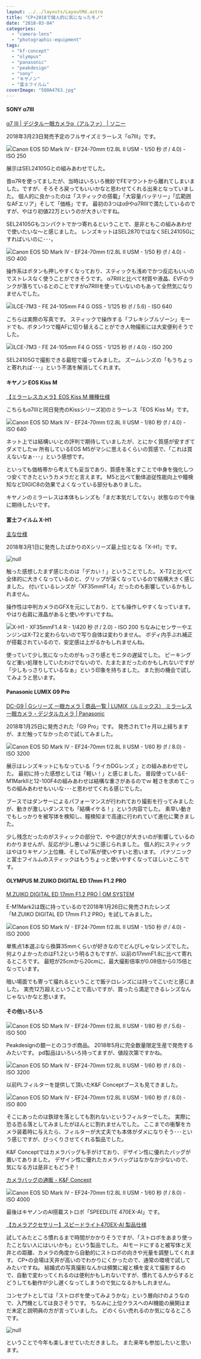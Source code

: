 ```yaml
---
layout: ../../layouts/LayoutMd.astro
title: "CP+2018で個人的に気になったモノ"
date: "2018-03-04"
categories: 
  - "camera-lens"
  - "photographic-equipment"
tags: 
  - "kf-concept"
  - "olympus"
  - "panasonic"
  - "peakdesign"
  - "sony"
  - "キヤノン"
  - "富士フイルム"
coverImage: "5Q0A4763.jpg"
---
```


#### SONY α7Ⅲ

[α7 III \| デジタル一眼カメラα（アルファ） \| ソニー](https://www.sony.jp/ichigan/products/ILCE-7M3/)

2018年3月23日発売予定のフルサイズミラーレス「α7Ⅲ」です。

![Canon EOS 5D Mark IV - EF24-70mm f/2.8L II USM - 1/50 秒 (f / 4.0) - ISO 250](/archive/images/5Q0A4736.jpg)

展示はSEL24105Gとの組みあわせでした。

昔α7Rを使ってましたが、当時はいろいろ微妙でFEマウントから離れてしまいました。ですが、そろそろ戻ってもいいかなと思わせてくれる出来となっていました。 個人的に良かったのは「スティックの搭載」「大容量バッテリー」「広範囲なAFエリア」そして「価格」です。 最初の3つはα9やα7RⅢで満たしているのですが、やはり初値22万というのが大きいですね。

SEL24105Gもコンパクトでかつ寄れるということで、是非ともこの組みあわせで使いたいな～と感じました。 レンズキットはSEL2870ではなくSEL24105Gにすればいいのに･･･。

![Canon EOS 5D Mark IV - EF24-70mm f/2.8L II USM - 1/50 秒 (f / 4.0) - ISO 400](/archive/images/5Q0A4737.jpg)

操作系はボタンも押しやすくなっており、スティックも浅めでかつ反応もいいのでストレスなく使うことができそうです。 α7RⅢと比べて材質や液晶、EVFのランクが落ちているとのことですがα7RⅢを使っていないのもあって全然気になりませんでした。

![ILCE-7M3 - FE 24-105mm F4 G OSS - 1/125 秒 (f / 5.6) - ISO 640](/archive/images/DSC09959.jpg)

こちらは実際の写真です。 スティックで操作する「フレキシブルゾーン」モードでも、ボタン1つで瞳AFに切り替えることができ人物撮影には大変便利そうでした。

![ILCE-7M3 - FE 24-105mm F4 G OSS - 1/125 秒 (f / 4.0) - ISO 200](/archive/images/DSC09975.jpg)

SEL24105Gで撮影できる最短で撮ってみました。 ズームレンズの「もうちょっと寄れれば･･･」という不満を解消してくれます。

<div data-vc_mylinkbox_id="889318693"></div>

#### キヤノン EOS Kiss M

[【ミラーレスカメラ】EOS Kiss M 機種仕様](https://faq.canon.jp/app/answers/detail/a_id/93668/?_ga=2.221014110.798957236.1685172922-1147716068.1685172922)

こちらもα7Ⅲと同日発売のKissシリーズ初のミラーレス「EOS Kiss M」です。

![Canon EOS 5D Mark IV - EF24-70mm f/2.8L II USM - 1/80 秒 (f / 4.0) - ISO 640](/archive/images/5Q0A4738.jpg)

ネット上では結構いいとの評判で期待していましたが、とにかく質感が安すぎてダメでしたｗ 所有しているEOS M5がマシに思えるくらいの質感で、「これは買えないなぁ･･･」という感想です。

といっても価格帯から考えても妥当であり、質感を落とすことで中身を強化しつつ安くできたというカメラだと言えます。 M5と比べて動体追従性能向上や瞳検知などDIGIC8の効果でよくなっている部分もありました。

キヤノンのミラーレスは本体もレンズも「まだ本気だしてない」状態なので今後に期待したいです。

<div data-vc_mylinkbox_id="889318694"></div>

#### 富士フイルム X-H1

[主な仕様](https://fujifilm-dsc.com/ja/manual/x-h1/technical_notes/spec/index.html)

2018年3月1日に発売したばかりのXシリーズ最上位となる「X-H1」です。

![null](/archive/images/5Q0A4754.jpg)

触った感想したまず感じたのは「デカい！」ということでした。 X-T2と比べて全体的に大きくなっているのと、グリップが深くなっているので結構大きく感じました。 付いているレンズが「XF35mmF1.4」だったのも影響しているかもしれません。

操作性は中判カメラのGFXを元にしており、とても操作しやすくなっています。 やはり右肩に液晶があると使いやすいですね。

![X-H1 - XF35mmF1.4 R - 1/420 秒 (f / 2.0) - ISO 200](/archive/images/DSCF2006.jpg)
ちなみにセンサーやエンジンはX-T2と変わらないので写り自体は変わりません。 ボディ内手ぶれ補正が搭載されているので、安定感は上がるかもしれませんね。

使っていて少し気になったのがもっさり感とモニタの遅延でした。 ピーキングなど重い処理をしていたわけでないので、たまたまだったのかもしれないですが「少しもっさりしているなぁ」という印象を持ちました。 また別の機会で試してみようと思います。

<div data-vc_mylinkbox_id="889318696"></div>

#### Panasonic LUMIX G9 Pro

[DC\-G9 \| Gシリーズ 一眼カメラ \| 商品一覧 \| LUMIX（ルミックス） ミラーレス一眼カメラ・デジタルカメラ \| Panasonic](https://panasonic.jp/dc/products/g_series/g9pro.html)

2018年1月25日に発売された「G9 Pro」です。 発売されて1ヶ月以上経ちますが、まだ触ってなかったので試してみました。

![Canon EOS 5D Mark IV - EF24-70mm f/2.8L II USM - 1/60 秒 (f / 8.0) - ISO 3200](/archive/images/5Q0A4762.jpg)

展示はレンズキットにもなっている「ライカDGレンズ 」との組みあわせでした。 最初に持った感想としては「軽い！」と感じました。 普段使っているE-M1MarkⅡと12-100F4の組みあわせは結構な重さがあるのでｗ 軽さを求めてこっちの組みあわせもいいな･･･と思わせてくれる感じでした。

ブースではダンサーによるパフォーマンスが行われており撮影を行ってみましたが、動きが激しいダンスでも「結構イケる！」という内容でした。 素早い動きでもしっかりを被写体を検知し、瞳検知まで高速に行われていて進化に驚きました。

少し残念だったのがスティックの部分で、やや遊びが大きいのが影響しているのわかりませんが、反応が少し悪いように感じられました。 個人的にスティックはやはりキヤノン上位機、そしてα7系が使いやすいと思います。 パナソニックと富士フイルムのスティックはもうちょっと使いやすくなってほしいところです。

#### OLYMPUS M.ZUIKO DIGITAL ED 17mm F1.2 PRO

[M\.ZUIKO DIGITAL ED 17mm F1\.2 PRO \| OM SYSTEM](https://jp.omsystem.com/product/lens/single/pro/17_12pro/index.html)

E-M1Mark2は既に持っているので2018年1月26日に発売されたレンズ「M.ZUIKO DIGITAL ED 17mm F1.2 PRO」を試してみました。

![Canon EOS 5D Mark IV - EF24-70mm f/2.8L II USM - 1/50 秒 (f / 4.0) - ISO 2000](/archive/images/5Q0A4741.jpg)

単焦点1本選ぶなら換算35mmくらいが好きなのでどんぴしゃなレンズでした。 何よりよかったのはF1.2という明るさもですが、以前の17mmF1.8に比べて寄れるところです。 最短が25cmから20cmに、最大撮影倍率が0.08倍から0.15倍となっています。

暗い場面でも寄って撮れるということで飯テロレンズには持ってこいだと感じました。 実売12万超えということで高いですが、買ったら満足できるレンズなんじゃないかなと思います。

<div data-vc_mylinkbox_id="889318697"></div>

#### その他いろいろ

![Canon EOS 5D Mark IV - EF24-70mm f/2.8L II USM - 1/80 秒 (f / 5.6) - ISO 500](/archive/images/5Q0A4756.jpg)

Peakdesignの銀一とのコラボ商品。 2018年5月に完全数量限定生産で発売するみたいです。 pd製品はいろいろ持ってますが、値段次第ですかね。

![Canon EOS 5D Mark IV - EF24-70mm f/2.8L II USM - 1/60 秒 (f / 8.0) - ISO 3200](/archive/images/5Q0A4758.jpg)

以前PLフィルターを提供して頂いたK&F Conceptブースも見てきました。

![Canon EOS 5D Mark IV - EF24-70mm f/2.8L II USM - 1/60 秒 (f / 8.0) - ISO 800](/archive/images/5Q0A4759.jpg)

そこにあったのは鉄球を落としても割れないというフィルターでした。 実際に恐る恐る落としてみましたがほんとに割れませんでした。 ここまでの衝撃をカメラ装着時に与えたら、フィルターが大丈夫でも本体がダメになりそう･･･という感じですが、びっくりさせてくれる製品でした。

K&F Conceptではカメラバッグも手がけており、デザイン性に優れたバッグが置いてありました。 デザイン性に優れたカメラバッグはなかなか少ないので、気になる方は是非ともどうぞ！

[カメラバッグの通販 \- K&F Concept](https://www.kentfaith.co.jp/%E3%83%87%E3%82%B8%E3%82%BF%E3%83%AB%E4%B8%80%E7%9C%BC%E3%83%AC%E3%83%95%E3%82%AB%E3%83%A1%E3%83%A9%E3%83%90%E3%83%83%E3%82%B0)

![Canon EOS 5D Mark IV - EF24-70mm f/2.8L II USM - 1/60 秒 (f / 8.0) - ISO 4000](/archive/images/5Q0A4760.jpg)

最後はキヤノンのAI搭載ストロボ「SPEEDLITE 470EX-AI」です。

[【カメラアクセサリー】スピードライト470EX\-AI 製品仕様](https://faq.canon.jp/app/answers/detail/a_id/93817/~/%E3%80%90%E3%82%AB%E3%83%A1%E3%83%A9%E3%82%A2%E3%82%AF%E3%82%BB%E3%82%B5%E3%83%AA%E3%83%BC%E3%80%91%E3%82%B9%E3%83%94%E3%83%BC%E3%83%89%E3%83%A9%E3%82%A4%E3%83%88470ex-ai-%E8%A3%BD%E5%93%81%E4%BB%95%E6%A7%98)

試してみたところ慣れるまで時間がかかりそうですが、「ストロボをあまり使ったことない人にはいいかも」という製品でした。 AIモードにすると被写体と天井との距離、カメラの角度から自動的にストロボの向きや光量を調整してくれます。 CP+の会場は天井が高いのでわかりにくかったので、通常の環境で試してみたいですね。 結婚式の写真撮影なんかは頻繁に縦と横を変えて撮影するので、自動で変わってくれるのは便利かもしれないですが、慣れてる人からするとどうしても動作が少し遅くなってしまうので気になるかもしれません。

コンセプトとしては「ストロボを使ってみようかな」という層向けのようなので、入門機としては良さそうです。 ちなみに上位クラスへのAI機能の展開はまだ未定と説明員の方が言っていました。 どのくらい売れるのか気になるところです。

![null](/archive/images/5Q0A4763.jpg)

ということで今年も楽しませていただきました。 また来年も参加したいと思います。
